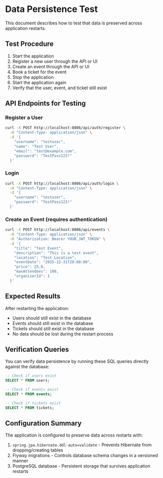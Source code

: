 # Data Persistence Test

This document describes how to test that data is preserved across application restarts.

## Test Procedure

1. Start the application
2. Register a new user through the API or UI
3. Create an event through the API or UI
4. Book a ticket for the event
5. Stop the application
6. Start the application again
7. Verify that the user, event, and ticket still exist

## API Endpoints for Testing

### Register a User
```bash
curl -X POST http://localhost:8086/api/auth/register \
  -H "Content-Type: application/json" \
  -d '{
    "username": "testuser",
    "name": "Test User",
    "email": "test@example.com",
    "password": "TestPass123!"
  }'
```

### Login
```bash
curl -X POST http://localhost:8086/api/auth/login \
  -H "Content-Type: application/json" \
  -d '{
    "username": "testuser",
    "password": "TestPass123!"
  }'
```

### Create an Event (requires authentication)
```bash
curl -X POST http://localhost:8086/api/events \
  -H "Content-Type: application/json" \
  -H "Authorization: Bearer YOUR_JWT_TOKEN" \
  -d '{
    "title": "Test Event",
    "description": "This is a test event",
    "location": "Test Location",
    "eventDate": "2025-12-31T20:00:00",
    "price": 25.0,
    "maxAttendees": 100,
    "organizerId": 1
  }'
```

## Expected Results

After restarting the application:
- Users should still exist in the database
- Events should still exist in the database
- Tickets should still exist in the database
- No data should be lost during the restart process

## Verification Queries

You can verify data persistence by running these SQL queries directly against the database:

```sql
-- Check if users exist
SELECT * FROM users;

-- Check if events exist
SELECT * FROM events;

-- Check if tickets exist
SELECT * FROM tickets;
```

## Configuration Summary

The application is configured to preserve data across restarts with:

1. `spring.jpa.hibernate.ddl-auto=validate` - Prevents Hibernate from dropping/creating tables
2. Flyway migrations - Controls database schema changes in a versioned manner
3. PostgreSQL database - Persistent storage that survives application restarts